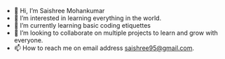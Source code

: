 - 👋 Hi, I’m Saishree Mohankumar
- 👀 I’m interested in learning everything in the world.
- 🌱 I’m currently learning basic coding etiquettes
- 💞️ I’m looking to collaborate on multiple projects to learn and grow with everyone.
- 📫 How to reach me on email address saishree95@gmail.com.

<!---
Fabhianna/Fabhianna is a ✨ special ✨ repository because its `README.md` (this file) appears on your GitHub profile.
You can click the Preview link to take a look at your changes.
--->
